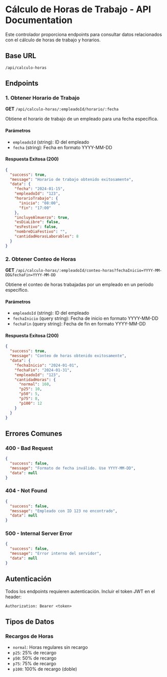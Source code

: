 # Cálculo de Horas de Trabajo - API Documentation

Este controlador proporciona endpoints para consultar datos relacionados con el cálculo de horas de trabajo y horarios.

## Base URL

```
/api/calculo-horas
```

## Endpoints

### 1. Obtener Horario de Trabajo

**GET** `/api/calculo-horas/:empleadoId/horario/:fecha`

Obtiene el horario de trabajo de un empleado para una fecha específica.

#### Parámetros

- `empleadoId` (string): ID del empleado
- `fecha` (string): Fecha en formato YYYY-MM-DD

#### Respuesta Exitosa (200)

```json
{
  "success": true,
  "message": "Horario de trabajo obtenido exitosamente",
  "data": {
    "fecha": "2024-01-15",
    "empleadoId": "123",
    "horarioTrabajo": {
      "inicio": "08:00",
      "fin": "17:00"
    },
    "incluyeAlmuerzo": true,
    "esDiaLibre": false,
    "esFestivo": false,
    "nombreDiaFestivo": "",
    "cantidadHorasLaborables": 8
  }
}
```

### 2. Obtener Conteo de Horas

**GET** `/api/calculo-horas/:empleadoId/conteo-horas?fechaInicio=YYYY-MM-DD&fechaFin=YYYY-MM-DD`

Obtiene el conteo de horas trabajadas por un empleado en un período específico.

#### Parámetros

- `empleadoId` (string): ID del empleado
- `fechaInicio` (query string): Fecha de inicio en formato YYYY-MM-DD
- `fechaFin` (query string): Fecha de fin en formato YYYY-MM-DD

#### Respuesta Exitosa (200)

```json
{
  "success": true,
  "message": "Conteo de horas obtenido exitosamente",
  "data": {
    "fechaInicio": "2024-01-01",
    "fechaFin": "2024-01-31",
    "empleadoId": "123",
    "cantidadHoras": {
      "normal": 160,
      "p25": 10,
      "p50": 5,
      "p75": 8,
      "p100": 12
    }
  }
}
```

## Errores Comunes

### 400 - Bad Request

```json
{
  "success": false,
  "message": "Formato de fecha inválido. Use YYYY-MM-DD",
  "data": null
}
```

### 404 - Not Found

```json
{
  "success": false,
  "message": "Empleado con ID 123 no encontrado",
  "data": null
}
```

### 500 - Internal Server Error

```json
{
  "success": false,
  "message": "Error interno del servidor",
  "data": null
}
```

## Autenticación

Todos los endpoints requieren autenticación. Incluir el token JWT en el header:

```
Authorization: Bearer <token>
```

## Tipos de Datos

### Recargos de Horas

- `normal`: Horas regulares sin recargo
- `p25`: 25% de recargo
- `p50`: 50% de recargo
- `p75`: 75% de recargo
- `p100`: 100% de recargo (doble)
